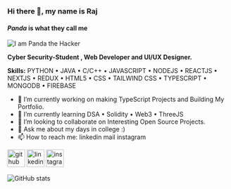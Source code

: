 ### Hi there 👋, my name is Raj
#### ***Panda*** is what they call me
![I am Panda the Hacker](https://c.tenor.com/lNtmoshuUI8AAAAi/bahroo-hacker.gif)

**Cyber Security-Student , Web Developer and UI/UX Designer.**

**Skills:** PYTHON • JAVA • C/C++ • JAVASCRIPT • NODEJS • REACTJS • NEXTJS • REDUX • HTML5 • CSS • TAILWIND CSS • TYPESCRIPT • MONGODB • FIREBASE

- 🔭 I’m currently working on making TypeScript Projects and Building My Portfolio. 
- 🌱 I’m currently learning DSA • Solidity • Web3 • ThreeJS 
- 👯 I’m looking to collaborate on Interesting Open Source Projects. 
- 💬 Ask me about my days in college :) 
- 📫 How to reach me: linkedin mail instagram 


[<img src="https://img.icons8.com/color/50/ffffff/linkedin.png" alt='github' height='40'>](https://www.linkedin.com/in/hrs2306/)  [<img src="https://img.icons8.com/color/48/ffffff/instagram-new--v1.png" alt='linkedin' height='40'>](https://www.instagram.com/the_raj_you_know/)  [<img src="https://img.icons8.com/color/48/000000/gmail-new.png" alt='instagram' height='40'>](mailto:raj23june2001@gmail.com)  

![GitHub stats](https://github-readme-stats.vercel.app/api?username=PandaPrince19&show_icons=true&theme=cobalt)  

